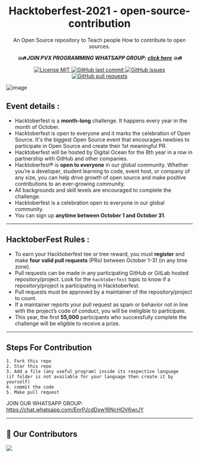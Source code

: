<h1 align="center">  Hacktoberfest-2021 - open-source-contribution </h1>
<p align="center"> An Open Source repository to Teach people How to contribute to open sources.</p>

___<p align="center"> 💥🔥  JOIN PVX PROGRAMMING WHATSAPP GROUP: [click here](https://chat.whatsapp.com/GcxPVxToTQ70sgFJyLsJ7a) 💥🔥</p>___
<p align="center">
  <a href="#">
        <img src="https://img.shields.io/badge/License-MIT-blue.svg" alt="License MIT">
  </a>
  <a href="https://github.com/Shubhamrawat5/open-source-contribution/commits/main">
        <img alt="GitHub last commit" src="https://img.shields.io/github/last-commit/Shubhamrawat5/open-source-contribution">
  </a>
  <a href="https://github.com/Shubhamrawat5/open-source-contribution/issues">
        <img alt="GitHub issues" src="https://img.shields.io/github/issues/Shubhamrawat5/open-source-contribution?color=red">
  </a>
  <a href="https://github.com/Shubhamrawat5/open-source-contribution/issues">
        <img alt="GitHub pull requests" src="https://img.shields.io/github/issues-pr/Shubhamrawat5/open-source-contribution?color=blueviolet">
  </a>
  
</p>

![image](https://user-images.githubusercontent.com/64991656/135403993-8436cfd2-5314-4c03-8509-d33e51c565b2.png)

## Event details :

- Hacktoberfest is a **month-long** challenge. It happens every year in the month of October.
- Hacktoberfest is open to everyone and it marks the celebration of Open Source. It's the biggest Open Source event that encourages newbies to participate in Open Source and create their 1st meaningful PR.
- Hacktoberfest will be hosted by Digital Ocean for the 8th year in a row in partnership with GitHub and other companies.
- Hacktoberfest® is **open to everyone** in our global community. Whether you’re a developer, student learning to code, event host, or company of any size, you can help drive growth of open source and make positive contributions to an ever-growing community.
- All backgrounds and skill levels are encouraged to complete the challenge.
- Hacktoberfest is a celebration open to everyone in our global community.
- You can sign up **anytime between October 1 and October 31**.

---

## HacktoberFest Rules :

- To earn your Hacktoberfest tee or tree reward, you must **register** and make **four valid pull requests** (PRs) between October 1-31 (in any time zone).
- Pull requests can be made in any participating GitHub or GitLab hosted repository/project. Look for the `hacktoberfest` topic to know if a repository/project is participating in Hacktoberfest.
- Pull requests must be approved by a maintainer of the repository/project to count.
- If a maintainer reports your pull request as spam or behavior not in line with the project’s code of conduct, you will be ineligible to participate.
- This year, the first **55,000** participants who successfully complete the challenge will be eligible to receive a prize.

---

## Steps For Contribution

    1. Fork this repo
    2. Star this repo
    3. Add a file (any useful program) inside its respective language
    (if folder is not available for your language then create it by yourself)
    4. commit the code
    5. Make pull request
    

JOIN OUR WHATSAPP GROUP: https://chat.whatsapp.com/EnrPJcdDxw16NcHOV6wrJY


---

## :handshake: Our Contributors

<a href="https://github.com/Shubhamrawat5/open-source-contribution/graphs/contributors">
  <img src="https://contrib.rocks/image?repo=Shubhamrawat5/open-source-contribution&max=180" />
</a>


